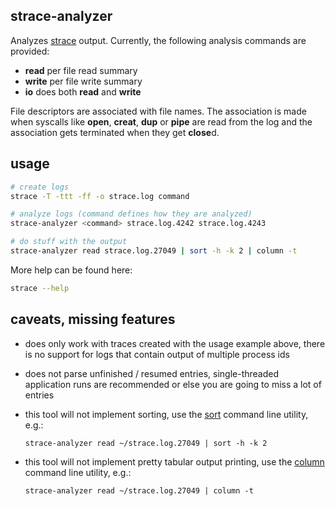 strace-analyzer
---------------

Analyzes [strace][] output. Currently, the following analysis commands are provided:

- **read** per file read summary
- **write** per file write summary
- **io** does both **read** and **write**

File descriptors are associated with file names. The association is made when syscalls like
**open**, **creat**, **dup** or **pipe** are read from the log and the association gets terminated
when they get **close**d.

usage
-----

```bash
# create logs
strace -T -ttt -ff -o strace.log command

# analyze logs (command defines how they are analyzed)
strace-analyzer <command> strace.log.4242 strace.log.4243

# do stuff with the output
strace-analyzer read strace.log.27049 | sort -h -k 2 | column -t
```

More help can be found here:

```bash
strace --help
```

caveats, missing features
-------------------------

-   does only work with traces created with the usage example above, there is no support for logs
    that contain output of multiple process ids

-   does not parse unfinished / resumed entries, single-threaded application runs are recommended or
    else you are going to miss a lot of entries

-   this tool will not implement sorting, use the [sort][] command line utility, e.g.:

        strace-analyzer read ~/strace.log.27049 | sort -h -k 2

-   this tool will not implement pretty tabular output printing, use the [column][] command line
    utility, e.g.:

        strace-analyzer read ~/strace.log.27049 | column -t

[column]: http://man7.org/linux/man-pages/man1/column.1.html "column man page"
[sort]: http://man7.org/linux/man-pages/man1/sort.1.html "sort man page"
[strace]: http://sourceforge.net/projects/strace/ "strace home page"
